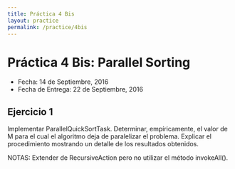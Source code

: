 ```yaml
---
title: Práctica 4 Bis
layout: practice
permalink: /practice/4bis
---
```


# Práctica 4 Bis: Parallel Sorting

* Fecha: 14 de Septiembre, 2016
* Fecha de Entrega: 22 de Septiembre, 2016

## Ejercicio 1

Implementar ParallelQuickSortTask.
Determinar, empíricamente, el valor de M para el cual el algoritmo deja de paralelizar el problema. Explicar el procedimiento mostrando un detalle de los resultados obtenidos.

NOTAS:
Extender de RecursiveAction pero no utilizar el método invokeAll().
